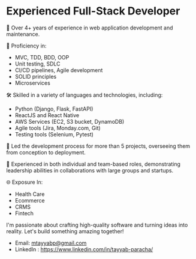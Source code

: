 # Experienced Full-Stack Developer

📆 Over 4+ years of experience in web application development and maintenance.

🚀 Proficiency in:
- MVC, TDD, BDD, OOP
- Unit testing, SDLC
- CI/CD pipelines, Agile development
- SOLID principles
- Microservices

🛠️ Skilled in a variety of languages and technologies, including:
- Python (Django, Flask, FastAPI)
- ReactJS and React Native
- AWS Services (EC2, S3 bucket, DynamoDB)
- Agile tools (Jira, Monday.com, Git)
- Testing tools (Selenium, Pytest)

🚀 Led the development process for more than 5 projects, overseeing them from conception to deployment.

🤝 Experienced in both individual and team-based roles, demonstrating leadership abilities in collaborations with large groups and startups.

🌐 Exposure In:
- Health Care 
- Ecommerce
- CRMS
- Fintech 

I'm passionate about crafting high-quality software and turning ideas into reality. Let's build something amazing together!

- Email: mtayyabp@gmail.com
- LinkedIn : https://www.linkedin.com/in/tayyab-paracha/
